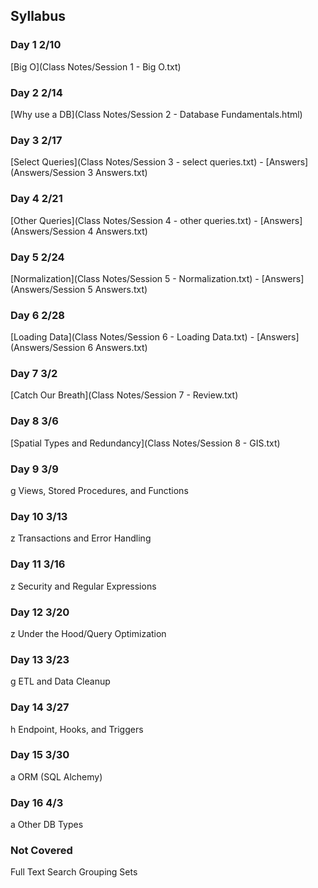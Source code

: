 ## Syllabus
### Day 1 2/10
[Big O](Class Notes/Session 1 - Big O.txt)
### Day 2 2/14
[Why use a DB](Class Notes/Session 2 - Database Fundamentals.html)
### Day 3 2/17
[Select Queries](Class Notes/Session 3 - select queries.txt) - [Answers](Answers/Session 3 Answers.txt)
### Day 4 2/21
[Other Queries](Class Notes/Session 4 - other queries.txt) - [Answers](Answers/Session 4 Answers.txt)
### Day 5 2/24
[Normalization](Class Notes/Session 5 - Normalization.txt) - [Answers](Answers/Session 5 Answers.txt)
### Day 6 2/28
[Loading Data](Class Notes/Session 6 - Loading Data.txt) - [Answers](Answers/Session 6 Answers.txt)
### Day 7 3/2
[Catch Our Breath](Class Notes/Session 7 - Review.txt)
### Day 8 3/6
[Spatial Types and Redundancy](Class Notes/Session 8 - GIS.txt)
### Day 9 3/9
g Views, Stored Procedures, and Functions
### Day 10 3/13
z Transactions and Error Handling
### Day 11 3/16
z Security and Regular Expressions
### Day 12 3/20
z Under the Hood/Query Optimization
### Day 13 3/23
g ETL and Data Cleanup
### Day 14 3/27
h Endpoint, Hooks, and Triggers
### Day 15 3/30
a ORM (SQL Alchemy)
### Day 16 4/3
a Other DB Types

### Not Covered
Full Text Search
Grouping Sets